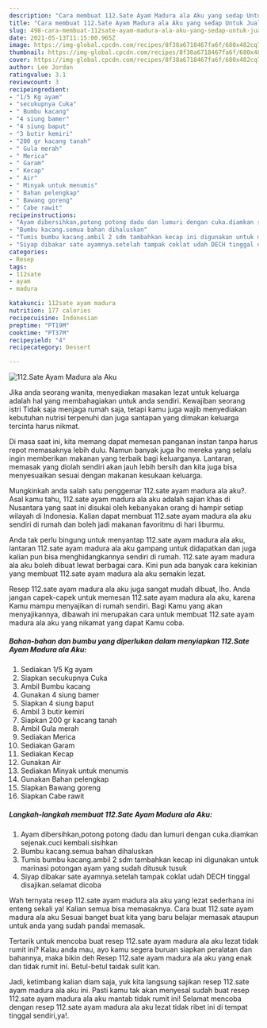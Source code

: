 ```yaml
---
description: "Cara membuat 112.Sate Ayam Madura ala Aku yang sedap Untuk Jualan"
title: "Cara membuat 112.Sate Ayam Madura ala Aku yang sedap Untuk Jualan"
slug: 498-cara-membuat-112sate-ayam-madura-ala-aku-yang-sedap-untuk-jualan
date: 2021-05-13T11:15:00.965Z
image: https://img-global.cpcdn.com/recipes/8f38a6718467fa6f/680x482cq70/112sate-ayam-madura-ala-aku-foto-resep-utama.jpg
thumbnail: https://img-global.cpcdn.com/recipes/8f38a6718467fa6f/680x482cq70/112sate-ayam-madura-ala-aku-foto-resep-utama.jpg
cover: https://img-global.cpcdn.com/recipes/8f38a6718467fa6f/680x482cq70/112sate-ayam-madura-ala-aku-foto-resep-utama.jpg
author: Lee Jordan
ratingvalue: 3.1
reviewcount: 3
recipeingredient:
- "1/5 Kg ayam"
- "secukupnya Cuka"
- " Bumbu kacang"
- "4 siung bamer"
- "4 siung baput"
- "3 butir kemiri"
- "200 gr kacang tanah"
- " Gula merah"
- " Merica"
- " Garam"
- " Kecap"
- " Air"
- " Minyak untuk menumis"
- " Bahan pelengkap"
- " Bawang goreng"
- " Cabe rawit"
recipeinstructions:
- "Ayam dibersihkan,potong potong dadu dan lumuri dengan cuka.diamkan sejenak.cuci kembali.sisihkan"
- "Bumbu kacang.semua bahan dihaluskan"
- "Tumis bumbu kacang.ambil 2 sdm tambahkan kecap ini digunakan untuk marinasi potongan ayam yang sudah ditusuk tusuk"
- "Siyap dibakar sate ayamnya.setelah tampak coklat udah DECH tinggal disajikan.selamat dicoba"
categories:
- Resep
tags:
- 112sate
- ayam
- madura

katakunci: 112sate ayam madura 
nutrition: 177 calories
recipecuisine: Indonesian
preptime: "PT19M"
cooktime: "PT37M"
recipeyield: "4"
recipecategory: Dessert

---
```



![112.Sate Ayam Madura ala Aku](https://img-global.cpcdn.com/recipes/8f38a6718467fa6f/680x482cq70/112sate-ayam-madura-ala-aku-foto-resep-utama.jpg)

Jika anda seorang wanita, menyediakan masakan lezat untuk keluarga adalah hal yang membahagiakan untuk anda sendiri. Kewajiban seorang istri Tidak saja menjaga rumah saja, tetapi kamu juga wajib menyediakan kebutuhan nutrisi terpenuhi dan juga santapan yang dimakan keluarga tercinta harus nikmat.

Di masa  saat ini, kita memang dapat memesan panganan instan tanpa harus repot memasaknya lebih dulu. Namun banyak juga lho mereka yang selalu ingin memberikan makanan yang terbaik bagi keluarganya. Lantaran, memasak yang diolah sendiri akan jauh lebih bersih dan kita juga bisa menyesuaikan sesuai dengan makanan kesukaan keluarga. 



Mungkinkah anda salah satu penggemar 112.sate ayam madura ala aku?. Asal kamu tahu, 112.sate ayam madura ala aku adalah sajian khas di Nusantara yang saat ini disukai oleh kebanyakan orang di hampir setiap wilayah di Indonesia. Kalian dapat membuat 112.sate ayam madura ala aku sendiri di rumah dan boleh jadi makanan favoritmu di hari liburmu.

Anda tak perlu bingung untuk menyantap 112.sate ayam madura ala aku, lantaran 112.sate ayam madura ala aku gampang untuk didapatkan dan juga kalian pun bisa menghidangkannya sendiri di rumah. 112.sate ayam madura ala aku boleh dibuat lewat berbagai cara. Kini pun ada banyak cara kekinian yang membuat 112.sate ayam madura ala aku semakin lezat.

Resep 112.sate ayam madura ala aku juga sangat mudah dibuat, lho. Anda jangan capek-capek untuk memesan 112.sate ayam madura ala aku, karena Kamu mampu menyajikan di rumah sendiri. Bagi Kamu yang akan menyajikannya, dibawah ini merupakan cara untuk membuat 112.sate ayam madura ala aku yang nikamat yang dapat Kamu coba.

<!--inarticleads1-->

##### Bahan-bahan dan bumbu yang diperlukan dalam menyiapkan 112.Sate Ayam Madura ala Aku:

1. Sediakan 1/5 Kg ayam
1. Siapkan secukupnya Cuka
1. Ambil  Bumbu kacang
1. Gunakan 4 siung bamer
1. Siapkan 4 siung baput
1. Ambil 3 butir kemiri
1. Siapkan 200 gr kacang tanah
1. Ambil  Gula merah
1. Sediakan  Merica
1. Sediakan  Garam
1. Sediakan  Kecap
1. Gunakan  Air
1. Sediakan  Minyak untuk menumis
1. Gunakan  Bahan pelengkap
1. Siapkan  Bawang goreng
1. Siapkan  Cabe rawit




<!--inarticleads2-->

##### Langkah-langkah membuat 112.Sate Ayam Madura ala Aku:

1. Ayam dibersihkan,potong potong dadu dan lumuri dengan cuka.diamkan sejenak.cuci kembali.sisihkan
1. Bumbu kacang.semua bahan dihaluskan
1. Tumis bumbu kacang.ambil 2 sdm tambahkan kecap ini digunakan untuk marinasi potongan ayam yang sudah ditusuk tusuk
1. Siyap dibakar sate ayamnya.setelah tampak coklat udah DECH tinggal disajikan.selamat dicoba




Wah ternyata resep 112.sate ayam madura ala aku yang lezat sederhana ini enteng sekali ya! Kalian semua bisa memasaknya. Cara buat 112.sate ayam madura ala aku Sesuai banget buat kita yang baru belajar memasak ataupun untuk anda yang sudah pandai memasak.

Tertarik untuk mencoba buat resep 112.sate ayam madura ala aku lezat tidak rumit ini? Kalau anda mau, ayo kamu segera buruan siapkan peralatan dan bahannya, maka bikin deh Resep 112.sate ayam madura ala aku yang enak dan tidak rumit ini. Betul-betul taidak sulit kan. 

Jadi, ketimbang kalian diam saja, yuk kita langsung sajikan resep 112.sate ayam madura ala aku ini. Pasti kamu tak akan menyesal sudah buat resep 112.sate ayam madura ala aku mantab tidak rumit ini! Selamat mencoba dengan resep 112.sate ayam madura ala aku lezat tidak ribet ini di tempat tinggal sendiri,ya!.

